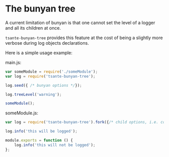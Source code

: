# The bunyan tree

A current limitation of bunyan is that one cannot set the level of a logger and all its children at once.

`tsante-bunyan-tree` provides this feature at the cost of being a slightly more verbose during log objects declarations.

Here is a simple usage example:

main.js:

```javascript
var someModule = require('./someModule');
var log = require('tsante-bunyan-tree');

log.seed({ /* bunyan options */});

log.treeLevel('warning');

someModule();
```

someModule.js:

```javascript
var log = require('tsante-bunyan-tree').fork({/* child options, i.e. component name */});

log.info('this will be logged');

module.exports = function () {
	log.info('this will not be logged');
};
```
